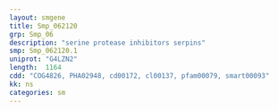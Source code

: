 ```yaml
---
layout: smgene
title: Smp_062120
grp: Smp_06
description: "serine protease inhibitors serpins"
smp: Smp_062120.1
uniprot: "G4LZN2"
length:  1164
cdd: "COG4826, PHA02948, cd00172, cl00137, pfam00079, smart00093"
kk: ns
categories: sm
---
```

